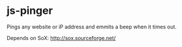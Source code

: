# js-pinger

Pings any website or iP address and emmits a beep when it times out.

Depends on SoX: http://sox.sourceforge.net/

